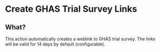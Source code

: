 # Create GHAS Trial Survey Links #

## What?

This action automatically creates a weblink to GHAS trial survey. The links will be valid for 14 days by default (configurable).
